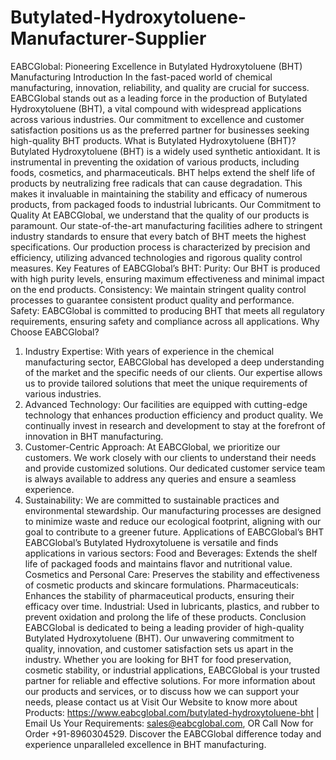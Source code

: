 # Butylated-Hydroxytoluene-Manufacturer-Supplier
 EABCGlobal: Pioneering Excellence in Butylated Hydroxytoluene (BHT) Manufacturing
Introduction
In the fast-paced world of chemical manufacturing, innovation, reliability, and quality are crucial for success. EABCGlobal stands out as a leading force in the production of Butylated Hydroxytoluene (BHT), a vital compound with widespread applications across various industries. Our commitment to excellence and customer satisfaction positions us as the preferred partner for businesses seeking high-quality BHT products.
What is Butylated Hydroxytoluene (BHT)?
Butylated Hydroxytoluene (BHT) is a widely used synthetic antioxidant. It is instrumental in preventing the oxidation of various products, including foods, cosmetics, and pharmaceuticals. BHT helps extend the shelf life of products by neutralizing free radicals that can cause degradation. This makes it invaluable in maintaining the stability and efficacy of numerous products, from packaged foods to industrial lubricants.
Our Commitment to Quality
At EABCGlobal, we understand that the quality of our products is paramount. Our state-of-the-art manufacturing facilities adhere to stringent industry standards to ensure that every batch of BHT meets the highest specifications. Our production process is characterized by precision and efficiency, utilizing advanced technologies and rigorous quality control measures.
Key Features of EABCGlobal’s BHT:
Purity: Our BHT is produced with high purity levels, ensuring maximum effectiveness and minimal impact on the end products.
 Consistency: We maintain stringent quality control processes to guarantee consistent product quality and performance.
Safety: EABCGlobal is committed to producing BHT that meets all regulatory requirements, ensuring safety and compliance across all applications.
Why Choose EABCGlobal?
1. Industry Expertise: With years of experience in the chemical manufacturing sector, EABCGlobal has developed a deep understanding of the market and the specific needs of our clients. Our expertise allows us to provide tailored solutions that meet the unique requirements of various industries.
2. Advanced Technology: Our facilities are equipped with cutting-edge technology that enhances production efficiency and product quality. We continually invest in research and development to stay at the forefront of innovation in BHT manufacturing.
3. Customer-Centric Approach: At EABCGlobal, we prioritize our customers. We work closely with our clients to understand their needs and provide customized solutions. Our dedicated customer service team is always available to address any queries and ensure a seamless experience.
4. Sustainability: We are committed to sustainable practices and environmental stewardship. Our manufacturing processes are designed to minimize waste and reduce our ecological footprint, aligning with our goal to contribute to a greener future.
Applications of EABCGlobal’s BHT
EABCGlobal’s Butylated Hydroxytoluene is versatile and finds applications in various sectors:
Food and Beverages: Extends the shelf life of packaged foods and maintains flavor and nutritional value.
Cosmetics and Personal Care: Preserves the stability and effectiveness of cosmetic products and skincare formulations.
Pharmaceuticals: Enhances the stability of pharmaceutical products, ensuring their efficacy over time.
Industrial: Used in lubricants, plastics, and rubber to prevent oxidation and prolong the life of these products.
Conclusion
EABCGlobal is dedicated to being a leading provider of high-quality Butylated Hydroxytoluene (BHT). Our unwavering commitment to quality, innovation, and customer satisfaction sets us apart in the industry. Whether you are looking for BHT for food preservation, cosmetic stability, or industrial applications, EABCGlobal is your trusted partner for reliable and effective solutions.
For more information about our products and services, or to discuss how we can support your needs, please contact us at Visit Our Website to know more about Products: https://www.eabcglobal.com/butylated-hydroxytoluene-bht | Email Us Your Requirements: sales@eabcglobal.com, OR Call Now for Order +91-8960304529.
 Discover the EABCGlobal difference today and experience unparalleled excellence in BHT manufacturing.
